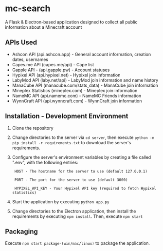 # mc-search

A Flask & Electron-based application designed to collect all public information about a Minecraft account

## APIs Used

- Ashcon API (api.ashcon.app) - General account information, creation dates, usernames
- Capes.me API (capes.me/api) - Cape list
- Gapple API - (api.gapple.pw) - Account statuses
- Hypixel API (api.hypixel.net) - Hypixel join information
- LabyMod API (laby.net/api) - LabyMod join information and name history
- ManaCube API (manacube.com/stats_data) - ManaCube join information
- Mineplex Statistics (mineplex.com) - Mineplex join information
- NameMC API (api.namemc.com) - NameMC Friends information
- WynnCraft API (api.wynncraft.com) - WynnCraft join information

## Installation - Development Environment

1) Clone the repository
2) Change directories to the server via `cd server`, then execute `python -m pip install -r requirements.txt` to download the server's requirements.
3) Configure the server's environment variables by creating a file called ".env", with the following entries:

        HOST - The hostname for the server to use (default 127.0.0.1)

        PORT - The port for the server to use (default 3000)

        HYPIXEL_API_KEY - Your Hypixel API key (required to fetch Hypixel statistics)
4) Start the application by executing `python app.py`
4) Change directories to the Electron application, then install the requirements by executing `npm install`. Then, execute `npm start`

## Packaging

Execute `npm start package-(win/mac/linux)` to package the application.